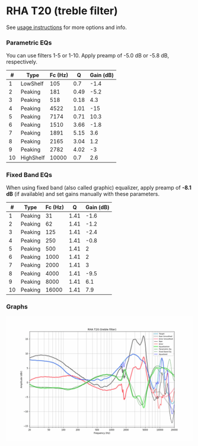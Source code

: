 # RHA T20 (treble filter)
See [usage instructions](https://github.com/jaakkopasanen/AutoEq#usage) for more options and info.

### Parametric EQs
You can use filters 1-5 or 1-10. Apply preamp of -5.0 dB or -5.8 dB, respectively.

|   # | Type      |   Fc (Hz) |    Q |   Gain (dB) |
|-----|-----------|-----------|------|-------------|
|   1 | LowShelf  |       105 | 0.7  |        -1.4 |
|   2 | Peaking   |       181 | 0.49 |        -5.2 |
|   3 | Peaking   |       518 | 0.18 |         4.3 |
|   4 | Peaking   |      4522 | 1.01 |       -15   |
|   5 | Peaking   |      7174 | 0.71 |        10.3 |
|   6 | Peaking   |      1510 | 3.66 |        -1.8 |
|   7 | Peaking   |      1891 | 5.15 |         3.6 |
|   8 | Peaking   |      2165 | 3.04 |         1.2 |
|   9 | Peaking   |      2782 | 4.02 |        -3   |
|  10 | HighShelf |     10000 | 0.7  |         2.6 |

### Fixed Band EQs
When using fixed band (also called graphic) equalizer, apply preamp of **-8.1 dB** (if available) and set gains manually with these parameters.

|   # | Type    |   Fc (Hz) |    Q |   Gain (dB) |
|-----|---------|-----------|------|-------------|
|   1 | Peaking |        31 | 1.41 |        -1.6 |
|   2 | Peaking |        62 | 1.41 |        -1.2 |
|   3 | Peaking |       125 | 1.41 |        -2.4 |
|   4 | Peaking |       250 | 1.41 |        -0.8 |
|   5 | Peaking |       500 | 1.41 |         2   |
|   6 | Peaking |      1000 | 1.41 |         2   |
|   7 | Peaking |      2000 | 1.41 |         3   |
|   8 | Peaking |      4000 | 1.41 |        -9.5 |
|   9 | Peaking |      8000 | 1.41 |         6.1 |
|  10 | Peaking |     16000 | 1.41 |         7.9 |

### Graphs
![](./RHA%20T20%20(treble%20filter).png)
